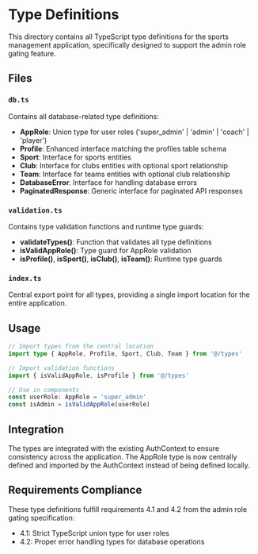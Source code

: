 # Type Definitions

This directory contains all TypeScript type definitions for the sports management application, specifically designed to support the admin role gating feature.

## Files

### `db.ts`
Contains all database-related type definitions:
- **AppRole**: Union type for user roles ('super_admin' | 'admin' | 'coach' | 'player')
- **Profile**: Enhanced interface matching the profiles table schema
- **Sport**: Interface for sports entities
- **Club**: Interface for clubs entities with optional sport relationship
- **Team**: Interface for teams entities with optional club relationship
- **DatabaseError**: Interface for handling database errors
- **PaginatedResponse**: Generic interface for paginated API responses

### `validation.ts`
Contains type validation functions and runtime type guards:
- **validateTypes()**: Function that validates all type definitions
- **isValidAppRole()**: Type guard for AppRole validation
- **isProfile()**, **isSport()**, **isClub()**, **isTeam()**: Runtime type guards

### `index.ts`
Central export point for all types, providing a single import location for the entire application.

## Usage

```typescript
// Import types from the central location
import type { AppRole, Profile, Sport, Club, Team } from '@/types'

// Import validation functions
import { isValidAppRole, isProfile } from '@/types'

// Use in components
const userRole: AppRole = 'super_admin'
const isAdmin = isValidAppRole(userRole)
```

## Integration

The types are integrated with the existing AuthContext to ensure consistency across the application. The AppRole type is now centrally defined and imported by the AuthContext instead of being defined locally.

## Requirements Compliance

These type definitions fulfill requirements 4.1 and 4.2 from the admin role gating specification:
- 4.1: Strict TypeScript union type for user roles
- 4.2: Proper error handling types for database operations
